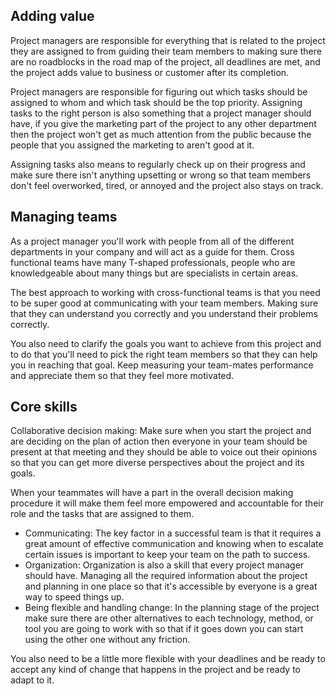 ## Adding value

Project managers are responsible for everything that is related to the project they are assigned to from guiding their team members to making sure there are no roadblocks in the road map of the project, all deadlines are met, and the project adds value to business or customer after its completion.

Project managers are responsible for figuring out which tasks should be assigned to whom and which task should be the top priority. Assigning tasks to the right person is also something that a project manager should have, if you give the marketing part of the project to any other department then the project won't get as much attention from the public because the people that you assigned the marketing to aren't good at it.

Assigning tasks also means to regularly check up on their progress and make sure there isn't anything upsetting or wrong so that team members don't feel overworked, tired, or annoyed and the project also stays on track.

## Managing teams

As a project manager you'll work with people from all of the different departments in your company and will act as a guide for them. Cross functional teams have many T-shaped professionals, people who are knowledgeable about many things but are specialists in certain areas.

The best approach to working with cross-functional teams is that you need to be super good at communicating with your team members. Making sure that they can understand you correctly and you understand their problems correctly.

You also need to clarify the goals you want to achieve from this project and to do that you'll need to pick the right team members so that they can help you in reaching that goal. Keep measuring your team-mates performance and appreciate them so that they feel more motivated.

## Core skills

Collaborative decision making: Make sure when you start the project and are deciding on the plan of action then everyone in your team should be present at that meeting and they should be able to voice out their opinions so that you can get more diverse perspectives about the project and its goals.

When your teammates will have a part in the overall decision making procedure it will make them feel more empowered and accountable for their role and the tasks that are assigned to them.

-   Communicating: The key factor in a successful team is that it requires a great amount of effective communication and knowing when to escalate certain issues is important to keep your team on the path to success.
-   Organization: Organization is also a skill that every project manager should have. Managing all the required information about the project and planning in one place so that it's accessible by everyone is a great way to speed things up.
-   Being flexible and handling change: In the planning stage of the project make sure there are other alternatives to each technology, method, or tool you are going to work with so that if it goes down you can start using the other one without any friction.

You also need to be a little more flexible with your deadlines and be ready to accept any kind of change that happens in the project and be ready to adapt to it.